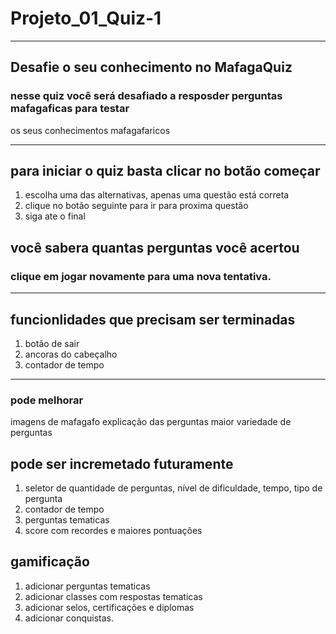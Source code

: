 # Projeto_01_Quiz-1
 
----

## Desafie o seu conhecimento no MafagaQuiz 
### nesse quiz você será desafiado a resposder perguntas mafagaficas para testar 
os seus conhecimentos mafagafaricos

---

## para iniciar o quiz basta clicar no botão começar
1. escolha uma das alternativas, apenas uma questão está correta 
2. clique no botão seguinte para ir para proxima questão
3. siga ate o final

## você sabera quantas perguntas você acertou

### clique em jogar novamente para uma nova tentativa.

----

## funcionlidades que precisam ser terminadas
1. botão de sair
2. ancoras do cabeçalho
3. contador de tempo

---

### pode melhorar
imagens de mafagafo
explicação das perguntas
maior variedade de perguntas

## pode ser incremetado futuramente
1. seletor de quantidade de perguntas, nível de dificuldade, tempo, tipo de pergunta
2. contador de tempo
3. perguntas tematicas
4. score com recordes e maiores pontuações

## gamificação
1. adicionar perguntas tematicas
2. adicionar classes com respostas tematicas
3. adicionar selos, certificações e diplomas 
4. adicionar conquistas.